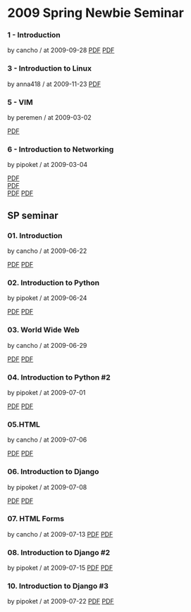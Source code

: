 # 2009 Spring Newbie Seminar

### 1 - Introduction

by cancho / at 2009-09-28
[PDF](https://s3.ap-northeast-2.amazonaws.com/sparcs.home/seminars/cancho-20090930-1.pdf)
[PDF](https://s3.ap-northeast-2.amazonaws.com/sparcs.home/seminars/cancho-20090930-2.pptx)

### 3 - Introduction to Linux

by anna418 / at 2009-11-23
[PDF](https://s3.ap-northeast-2.amazonaws.com/sparcs.home/seminars/anna418-20091123-1.docx)

### 5 - VIM

by peremen / at 2009-03-02

[PDF](https://s3.ap-northeast-2.amazonaws.com/sparcs.home/seminars/peremen-20090523-1.pptx)

### 6 - Introduction to Networking

by pipoket / at 2009-03-04

[PDF](https://s3.ap-northeast-2.amazonaws.com/sparcs.home/seminars/pipoket-20090306-1.docx)  
[PDF](https://s3.ap-northeast-2.amazonaws.com/sparcs.home/seminars/pipoket-20090306-2.pdf)  
[PDF](https://s3.ap-northeast-2.amazonaws.com/sparcs.home/seminars/pipoket-20090306-3.pptx)
[PDF](https://s3.ap-northeast-2.amazonaws.com/sparcs.home/seminars/pipoket-20090306-4.pdf)

## SP seminar

### 01. Introduction

by cancho / at 2009-06-22

[PDF](https://s3.ap-northeast-2.amazonaws.com/sparcs.home/seminars/cancho-20090622-1.pdf)
[PDF](https://s3.ap-northeast-2.amazonaws.com/sparcs.home/seminars/cancho-20090622-2.pptx)

### 02. Introduction to Python

by pipoket / at 2009-06-24

[PDF](https://s3.ap-northeast-2.amazonaws.com/sparcs.home/seminars/pipoket-20090627-1.pptx)
[PDF](https://s3.ap-northeast-2.amazonaws.com/sparcs.home/seminars/pipoket-20090627-2.pdf)

### 03. World Wide Web

by cancho / at 2009-06-29

[PDF](https://s3.ap-northeast-2.amazonaws.com/sparcs.home/seminars/cancho-20090630-1.pdf)
[PDF](https://s3.ap-northeast-2.amazonaws.com/sparcs.home/seminars/cancho-20090630-2.pptx)

### 04. Introduction to Python #2

by pipoket / at 2009-07-01

[PDF](https://s3.ap-northeast-2.amazonaws.com/sparcs.home/seminars/pipoket-20090707-1.pdf)
[PDF](https://s3.ap-northeast-2.amazonaws.com/sparcs.home/seminars/pipoket-20090707-2.pptx)

### 05.HTML

by cancho / at 2009-07-06

[PDF](https://s3.ap-northeast-2.amazonaws.com/sparcs.home/seminars/cancho-20090706-1.pdf)
[PDF](https://s3.ap-northeast-2.amazonaws.com/sparcs.home/seminars/cancho-20090706-2.pptx)

### 06. Introduction to Django

by pipoket / at 2009-07-08

[PDF](https://s3.ap-northeast-2.amazonaws.com/sparcs.home/seminars/pipoket-20090710-1.pdf)
[PDF](https://s3.ap-northeast-2.amazonaws.com/sparcs.home/seminars/pipoket-20090710-2.pptx)

### 07. HTML Forms

by cancho / at 2009-07-13
[PDF](https://s3.ap-northeast-2.amazonaws.com/sparcs.home/seminars/cancho-20090714-1.pdf)
[PDF](https://s3.ap-northeast-2.amazonaws.com/sparcs.home/seminars/cancho-20090714-2.pptx)

### 08. Introduction to Django #2

by pipoket / at 2009-07-15
[PDF](https://s3.ap-northeast-2.amazonaws.com/sparcs.home/seminars/pipoket-20090720-1.pdf)
[PDF](https://s3.ap-northeast-2.amazonaws.com/sparcs.home/seminars/pipoket-20090720-2.pptx)

### 10. Introduction to Django #3

by pipoket / at 2009-07-22
[PDF](https://s3.ap-northeast-2.amazonaws.com/sparcs.home/seminars/pipoket-20090728-1.pdf)
[PDF](https://s3.ap-northeast-2.amazonaws.com/sparcs.home/seminars/pipoket-20090728-2.pptx)
